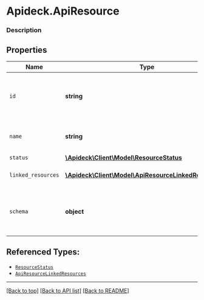 # Apideck.ApiResource

### Description

## Properties
Name | Type | Description | Notes
------------ | ------------- | ------------- | -------------
`id` | **string** | ID of the resource, typically a lowercased version of name. | [optional] 
`name` | **string** | Name of the resource (plural) | [optional] 
`status` | [**\Apideck\Client\Model\ResourceStatus**](ResourceStatus.md) |  | [optional] 
`linked_resources` | [**\Apideck\Client\Model\ApiResourceLinkedResources[]**](ApiResourceLinkedResources.md) | List of linked resources. | [optional] 
`schema` | **object** | JSON Schema of the resource in our Unified API | [optional] 





## Referenced Types:


* [`ResourceStatus`](ResourceStatus.md)
* [`ApiResourceLinkedResources`](ApiResourceLinkedResources.md)


---

[[Back to top]](#) [[Back to API list]](../../../../README.md#documentation-for-api-endpoints) [[Back to README]](../../../../README.md)


